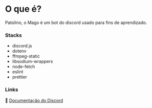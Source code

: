 # O que é?
Patolino, o Mago é um bot do discord usado para fins de aprendizado.

### Stacks
- discord.js
- dotenv
- ffmpeg-static
- libsodium-wrappers
- node-fetch
- eslint
- prettier


### Links
🤖 [Documentação do Discord](https://discord.com/developers/docs/intro)
